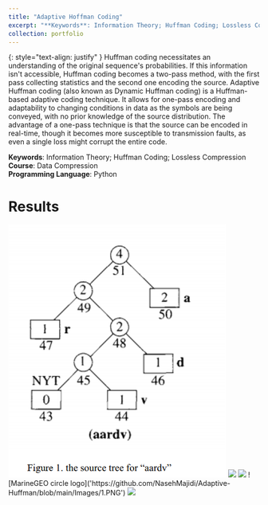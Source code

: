 ```yaml
---
title: "Adaptive Hoffman Coding"
excerpt: "**Keywords**: Information Theory; Huffman Coding; Lossless Compression<br>**Course**: Data Compression"
collection: portfolio
---
```

{: style="text-align: justify" } 
Huffman coding necessitates an understanding of the original sequence's probabilities. If this information isn't accessible, Huffman coding becomes a two-pass method, with the first pass collecting statistics and the second one encoding the source. Adaptive Huffman coding (also known as Dynamic Huffman coding) is a Huffman-based adaptive coding technique. It allows for one-pass encoding and adaptability to changing conditions in data as the symbols are being conveyed, with no prior knowledge of the source distribution. The advantage of a one-pass technique is that the source can be encoded in real-time, though it becomes more susceptible to transmission faults, as even a single loss might corrupt the entire code. 


**Keywords**: Information Theory; Huffman Coding; Lossless Compression<br>**Course**: Data Compression<br>**Programming Language**: Python

Results
====
<img src='https://github.com/NasehMajidi/Adaptive-Huffman/blob/main/Images/1.PNG'>
<img src='/NasehMajidi/Adaptive-Huffman/blob/main/Images/1.PNG'>
<img src='NasehMajidi/Adaptive-Huffman/blob/main/Images/1.PNG'>
![MarineGEO circle logo]('https://github.com/NasehMajidi/Adaptive-Huffman/blob/main/Images/1.PNG')
<img src='/images/foo-bar-identity.jpg'>


